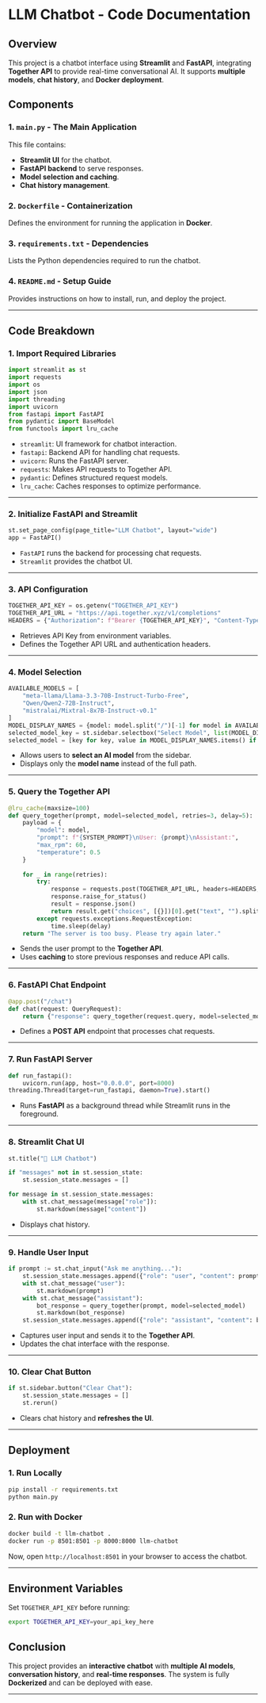 # LLM Chatbot - Code Documentation

## Overview
This project is a chatbot interface using **Streamlit** and **FastAPI**, integrating **Together API** to provide real-time conversational AI. It supports **multiple models**, **chat history**, and **Docker deployment**.

## Components

### 1. `main.py` - The Main Application
This file contains:
- **Streamlit UI** for the chatbot.
- **FastAPI backend** to serve responses.
- **Model selection and caching**.
- **Chat history management**.

### 2. `Dockerfile` - Containerization
Defines the environment for running the application in **Docker**.

### 3. `requirements.txt` - Dependencies
Lists the Python dependencies required to run the chatbot.

### 4. `README.md` - Setup Guide
Provides instructions on how to install, run, and deploy the project.

---

## Code Breakdown

### **1. Import Required Libraries**
```python
import streamlit as st
import requests
import os
import json
import threading
import uvicorn
from fastapi import FastAPI
from pydantic import BaseModel
from functools import lru_cache
```

- `streamlit`: UI framework for chatbot interaction.
- `fastapi`: Backend API for handling chat requests.
- `uvicorn`: Runs the FastAPI server.
- `requests`: Makes API requests to Together API.
- `pydantic`: Defines structured request models.
- `lru_cache`: Caches responses to optimize performance.

---

### **2. Initialize FastAPI and Streamlit**
```python
st.set_page_config(page_title="LLM Chatbot", layout="wide")
app = FastAPI()
```
- `FastAPI` runs the backend for processing chat requests.
- `Streamlit` provides the chatbot UI.

---

### **3. API Configuration**
```python
TOGETHER_API_KEY = os.getenv("TOGETHER_API_KEY")
TOGETHER_API_URL = "https://api.together.xyz/v1/completions"
HEADERS = {"Authorization": f"Bearer {TOGETHER_API_KEY}", "Content-Type": "application/json"}
```
- Retrieves API Key from environment variables.
- Defines the Together API URL and authentication headers.

---

### **4. Model Selection**
```python
AVAILABLE_MODELS = [
    "meta-llama/Llama-3.3-70B-Instruct-Turbo-Free",
    "Qwen/Qwen2-72B-Instruct",
    "mistralai/Mixtral-8x7B-Instruct-v0.1"
]
MODEL_DISPLAY_NAMES = {model: model.split("/")[-1] for model in AVAILABLE_MODELS}
selected_model_key = st.sidebar.selectbox("Select Model", list(MODEL_DISPLAY_NAMES.values()), index=0)
selected_model = [key for key, value in MODEL_DISPLAY_NAMES.items() if value == selected_model_key][0]
```
- Allows users to **select an AI model** from the sidebar.
- Displays only the **model name** instead of the full path.

---

### **5. Query the Together API**
```python
@lru_cache(maxsize=100)
def query_together(prompt, model=selected_model, retries=3, delay=5):
    payload = {
        "model": model,
        "prompt": f"{SYSTEM_PROMPT}\nUser: {prompt}\nAssistant:",
        "max_rpm": 60,
        "temperature": 0.5
    }
    
    for _ in range(retries):
        try:
            response = requests.post(TOGETHER_API_URL, headers=HEADERS, json=payload)
            response.raise_for_status()
            result = response.json()
            return result.get("choices", [{}])[0].get("text", "").split("User", 1)[0].strip()
        except requests.exceptions.RequestException:
            time.sleep(delay)
    return "The server is too busy. Please try again later."
```
- Sends the user prompt to the **Together API**.
- Uses **caching** to store previous responses and reduce API calls.

---

### **6. FastAPI Chat Endpoint**
```python
@app.post("/chat")
def chat(request: QueryRequest):
    return {"response": query_together(request.query, model=selected_model)}
```
- Defines a **POST API** endpoint that processes chat requests.

---

### **7. Run FastAPI Server**
```python
def run_fastapi():
    uvicorn.run(app, host="0.0.0.0", port=8000)
threading.Thread(target=run_fastapi, daemon=True).start()
```
- Runs **FastAPI** as a background thread while Streamlit runs in the foreground.

---

### **8. Streamlit Chat UI**
```python
st.title("🤖 LLM Chatbot")

if "messages" not in st.session_state:
    st.session_state.messages = []

for message in st.session_state.messages:
    with st.chat_message(message["role"]):
        st.markdown(message["content"])
```
- Displays chat history.

---

### **9. Handle User Input**
```python
if prompt := st.chat_input("Ask me anything..."):
    st.session_state.messages.append({"role": "user", "content": prompt})
    with st.chat_message("user"):
        st.markdown(prompt)
    with st.chat_message("assistant"):
        bot_response = query_together(prompt, model=selected_model)
        st.markdown(bot_response)
    st.session_state.messages.append({"role": "assistant", "content": bot_response})
```
- Captures user input and sends it to the **Together API**.
- Updates the chat interface with the response.

---

### **10. Clear Chat Button**
```python
if st.sidebar.button("Clear Chat"):
    st.session_state.messages = []
    st.rerun()
```
- Clears chat history and **refreshes the UI**.

---

## **Deployment**

### **1. Run Locally**
```sh
pip install -r requirements.txt
python main.py
```

### **2. Run with Docker**
```sh
docker build -t llm-chatbot .
docker run -p 8501:8501 -p 8000:8000 llm-chatbot
```

Now, open `http://localhost:8501` in your browser to access the chatbot.

---

## **Environment Variables**
Set `TOGETHER_API_KEY` before running:
```sh
export TOGETHER_API_KEY=your_api_key_here
```

## **Conclusion**
This project provides an **interactive chatbot** with **multiple AI models**, **conversation history**, and **real-time responses**. The system is fully **Dockerized** and can be deployed with ease.

---
